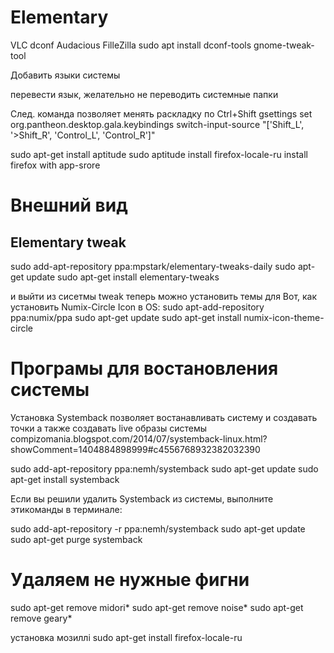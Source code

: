 # Elementary

VLC
dconf
Audacious
FilleZilla 
sudo apt install dconf-tools
gnome-tweak-tool


Добавить языки системы 

перевести язык, желательно не переводить системные папки 

След. команда позволяет менять раскладку по Ctrl+Shift 
gsettings set org.pantheon.desktop.gala.keybindings switch-input-source "['<Ctrl>Shift_L', '<Ctrl>>Shift_R', '<Shift>Control_L', '<Shift>Control_R']" 

sudo apt-get install aptitude
sudo aptitude install firefox-locale-ru
install firefox with app-srore
# Внешний вид
## Elementary tweak
sudo add-apt-repository ppa:mpstark/elementary-tweaks-daily
sudo apt-get update
sudo apt-get install elementary-tweaks

и выйти из сисетмы tweak 
теперь можно установить темы для 
Вот, как установить Numix-Circle Icon в OS: 
sudo apt-add-repository ppa:numix/ppa 
sudo apt-get update 
sudo apt-get install numix-icon-theme-circle 
# Програмы для востановления системы
Установка Systemback 
позволяет востанавливать систему и создавать точки а также создавать live образы системы 
compizomania.blogspot.com/2014/07/systemback-linux.html?showComment=1404884898999#c4556768932382032390 

sudo add-apt-repository ppa:nemh/systemback 
sudo apt-get update 
sudo apt-get install systemback 

Если вы решили удалить Systemback из системы, выполните этикоманды в терминале: 

sudo add-apt-repository -r ppa:nemh/systemback 
sudo apt-get update 
sudo apt-get purge systemback 

# Удаляем не нужные фигни
sudo apt-get remove midori* 
sudo apt-get remove noise* 
sudo apt-get remove geary* 




установка мозиллі
sudo apt-get install firefox-locale-ru

